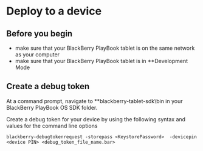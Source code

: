 # Deploy to a device

## Before you begin

* make sure that your BlackBerry PlayBook tablet is on the same network as your computer
* make sure that your BlackBerry PlayBook tablet is in **Development Mode

## Create a debug token

At a command prompt, navigate to **blackberry-tablet-sdk\bin in your BlackBerry PlayBook OS SDK folder.

Create a debug token for your device by using the following syntax and values for the command line options

`blackberry-debugtokenrequest -storepass <KeystorePassword> 
    -devicepin <device PIN> <debug_token_file_name.bar>`
